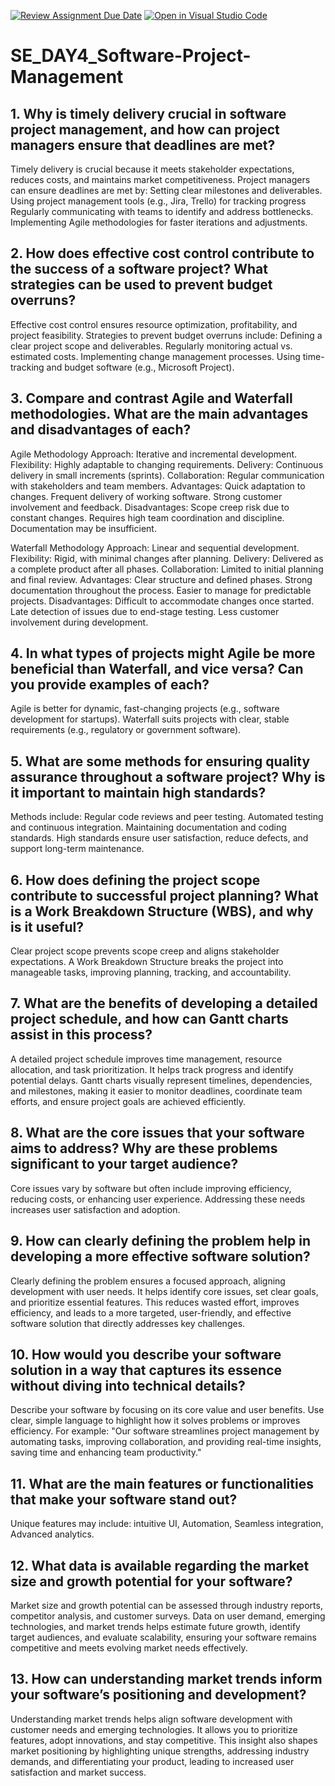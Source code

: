 [![Review Assignment Due Date](https://classroom.github.com/assets/deadline-readme-button-22041afd0340ce965d47ae6ef1cefeee28c7c493a6346c4f15d667ab976d596c.svg)](https://classroom.github.com/a/9pw6JKcu)
[![Open in Visual Studio Code](https://classroom.github.com/assets/open-in-vscode-2e0aaae1b6195c2367325f4f02e2d04e9abb55f0b24a779b69b11b9e10269abc.svg)](https://classroom.github.com/online_ide?assignment_repo_id=18873393&assignment_repo_type=AssignmentRepo)
# SE_DAY4_Software-Project-Management
## 1. Why is timely delivery crucial in software project management, and how can project managers ensure that deadlines are met?
Timely delivery is crucial because it meets stakeholder expectations, reduces costs, and maintains market competitiveness. 
Project managers can ensure deadlines are met by:
Setting clear milestones and deliverables.
Using project management tools (e.g., Jira, Trello) for tracking progress
Regularly communicating with teams to identify and address bottlenecks.
Implementing Agile methodologies for faster iterations and adjustments.
## 2. How does effective cost control contribute to the success of a software project? What strategies can be used to prevent budget overruns?
Effective cost control ensures resource optimization, profitability, and project feasibility. 
Strategies to prevent budget overruns include:
Defining a clear project scope and deliverables.
Regularly monitoring actual vs. estimated costs.
Implementing change management processes.
Using time-tracking and budget software (e.g., Microsoft Project).

## 3. Compare and contrast Agile and Waterfall methodologies. What are the main advantages and disadvantages of each?
Agile Methodology
Approach: Iterative and incremental development.
Flexibility: Highly adaptable to changing requirements.
Delivery: Continuous delivery in small increments (sprints).
Collaboration: Regular communication with stakeholders and team members.
Advantages:
Quick adaptation to changes.
Frequent delivery of working software.
Strong customer involvement and feedback.
Disadvantages:
Scope creep risk due to constant changes.
Requires high team coordination and discipline.
Documentation may be insufficient.

Waterfall Methodology
Approach: Linear and sequential development.
Flexibility: Rigid, with minimal changes after planning.
Delivery: Delivered as a complete product after all phases.
Collaboration: Limited to initial planning and final review.
Advantages:
Clear structure and defined phases.
Strong documentation throughout the process.
Easier to manage for predictable projects.
Disadvantages:
Difficult to accommodate changes once started.
Late detection of issues due to end-stage testing.
Less customer involvement during development.

## 4. In what types of projects might Agile be more beneficial than Waterfall, and vice versa? Can you provide examples of each?
Agile is better for dynamic, fast-changing projects (e.g., software development for startups).
Waterfall suits projects with clear, stable requirements (e.g., regulatory or government software).

## 5. What are some methods for ensuring quality assurance throughout a software project? Why is it important to maintain high standards?
Methods include:
Regular code reviews and peer testing.
Automated testing and continuous integration.
Maintaining documentation and coding standards.
High standards ensure user satisfaction, reduce defects, and support long-term maintenance.

## 6. How does defining the project scope contribute to successful project planning? What is a Work Breakdown Structure (WBS), and why is it useful?
Clear project scope prevents scope creep and aligns stakeholder expectations. 
A Work Breakdown Structure breaks the project into manageable tasks, improving planning, tracking, and accountability.

## 7. What are the benefits of developing a detailed project schedule, and how can Gantt charts assist in this process?
A detailed project schedule improves time management, resource allocation, and task prioritization. It helps track progress and identify potential delays.
Gantt charts visually represent timelines, dependencies, and milestones, making it easier to monitor deadlines, coordinate team efforts, and ensure project goals are achieved efficiently.

## 8. What are the core issues that your software aims to address? Why are these problems significant to your target audience?
Core issues vary by software but often include improving efficiency, reducing costs, or enhancing user experience. 
Addressing these needs increases user satisfaction and adoption.

## 9. How can clearly defining the problem help in developing a more effective software solution?
Clearly defining the problem ensures a focused approach, aligning development with user needs. It helps identify core issues, set clear goals, and prioritize essential features. This reduces wasted effort, improves efficiency, and leads to a more targeted, user-friendly, and effective software solution that directly addresses key challenges.

## 10. How would you describe your software solution in a way that captures its essence without diving into technical details?
Describe your software by focusing on its core value and user benefits. Use clear, simple language to highlight how it solves problems or improves efficiency.
For example: "Our software streamlines project management by automating tasks, improving collaboration, and providing real-time insights, saving time and enhancing team productivity."

## 11. What are the main features or functionalities that make your software stand out?
Unique features may include:
intuitive UI, 
Automation, Seamless integration,
Advanced analytics.

## 12. What data is available regarding the market size and growth potential for your software?
Market size and growth potential can be assessed through industry reports, competitor analysis, and customer surveys. Data on user demand, emerging technologies, and market trends helps estimate future growth, identify target audiences, and evaluate scalability, ensuring your software remains competitive and meets evolving market needs effectively.

## 13. How can understanding market trends inform your software’s positioning and development?
Understanding market trends helps align software development with customer needs and emerging technologies. It allows you to prioritize features, adopt innovations, and stay competitive. This insight also shapes market positioning by highlighting unique strengths, addressing industry demands, and differentiating your product, leading to increased user satisfaction and market success.
